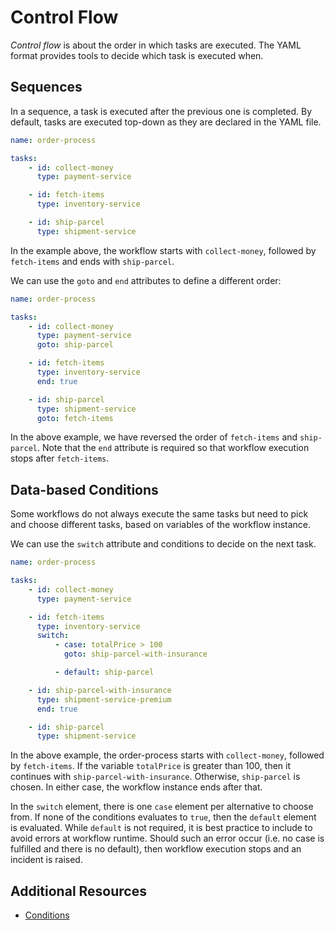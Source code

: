# Control Flow

*Control flow* is about the order in which tasks are executed. The YAML format provides tools to decide which task is executed when.

## Sequences

In a sequence, a task is executed after the previous one is completed.
By default, tasks are executed top-down as they are declared in the YAML file.

```yaml
name: order-process

tasks:
    - id: collect-money
      type: payment-service

    - id: fetch-items
      type: inventory-service

    - id: ship-parcel
      type: shipment-service
```

In the example above, the workflow starts with `collect-money`, followed by `fetch-items` and ends with `ship-parcel`.

We can use the `goto` and `end` attributes to define a different order:

```yaml
name: order-process

tasks:
    - id: collect-money
      type: payment-service
      goto: ship-parcel

    - id: fetch-items
      type: inventory-service
      end: true

    - id: ship-parcel
      type: shipment-service
      goto: fetch-items
```

In the above example, we have reversed the order of `fetch-items` and `ship-parcel`. Note that the `end` attribute is required so that workflow execution stops after `fetch-items`.

## Data-based Conditions

Some workflows do not always execute the same tasks but need to pick and choose different tasks, based on variables of the workflow instance.

We can use the `switch` attribute and conditions to decide on the next task.

```yaml
name: order-process

tasks:
    - id: collect-money
      type: payment-service

    - id: fetch-items
      type: inventory-service
      switch:
          - case: totalPrice > 100
            goto: ship-parcel-with-insurance

          - default: ship-parcel

    - id: ship-parcel-with-insurance
      type: shipment-service-premium
      end: true

    - id: ship-parcel
      type: shipment-service
```

In the above example, the order-process starts with `collect-money`, followed by `fetch-items`.
If the variable `totalPrice` is greater than 100, then it continues with `ship-parcel-with-insurance`. Otherwise, `ship-parcel` is chosen. In either case, the workflow instance ends after that.

In the `switch` element, there is one `case` element per alternative to choose from. If none of the conditions evaluates to `true`, then the `default` element is evaluated. While `default` is not required, it is best practice to include to avoid errors at workflow runtime. Should such an error occur (i.e. no case is fulfilled and there is no default), then workflow execution stops and an incident is raised.

## Additional Resources

* [Conditions](/reference/conditions.html)
